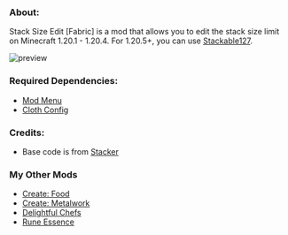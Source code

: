 ### **About:**

Stack Size Edit [Fabric] is a mod that allows you to edit the stack size limit on Minecraft 1.20.1 - 1.20.4. For 1.20.5+, you can use [Stackable127](https://www.curseforge.com/minecraft/mc-mods/stackable127).

![preview](https://github.com/AverageAnime/StackSizeEdit/assets/150550990/b270517e-6349-4a28-9f07-d0de4b18b9de)

### **Required Dependencies:**

* [Mod Menu](https://modrinth.com/mod/modmenu)
* [Cloth Config](https://www.curseforge.com/minecraft/mc-mods/cloth-config)


### **Credits:**

* Base code is from [Stacker](https://www.curseforge.com/minecraft/mc-mods/stacker)

### **My Other Mods**

* [Create: Food](https://www.curseforge.com/minecraft/mc-mods/create-food)
* [Create: Metalwork](https://www.curseforge.com/minecraft/mc-mods/create-metalwork)
* [Delightful Chefs](https://www.curseforge.com/minecraft/mc-mods/delightful-chefs)
* [Rune Essence](https://www.curseforge.com/minecraft/mc-mods/rune-essence)